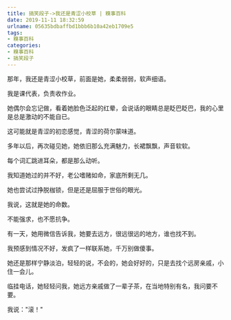 ```yaml
---
title: 搞笑段子->我还是青涩小校草 | 糗事百科
date: 2019-11-11 18:32:59
urlname: 05635bdbaffbd1bbb6b10a42eb1709e5
tags: 
- 糗事百科
categories:
- 糗事百科
- 搞笑段子
---
```

那年，我还是青涩小校草，前面是她，柔柔弱弱，软声细语。

我是课代表，负责收作业。

她偶尔会忘记做，看着她脸色泛起的红晕，会说话的眼睛总是眨巴眨巴，我的心里是总是激动的不能自已。

这可能就是青涩的初恋感觉，青涩的荷尔蒙味道。

多年以后，再次碰见她，她依旧那么充满魅力，长裙飘飘，声音软软。

每个词汇跳进耳朵，都是那么动听。

我知道她过的并不好，老公嗜赌如命，家底所剩无几。

她也尝试过挣脱枷锁，但是还是屈服于世俗的眼光。

我说，这就是她的命数。

不能强求，也不愿抗争。

有一天，她用微信告诉我，她要去远方，很远很远的地方，谁也找不到。

我预感到情况不好，发疯了一样联系她，千万别做傻事。

她还是那样宁静淡泊，轻轻的说，不会的，她会好好的，只是去找个远房亲戚，小住一会儿。

临挂电话，她轻轻问我，她远方亲戚做了一辈子茶，在当地特别有名，我问要不要。

我说："滚！"


